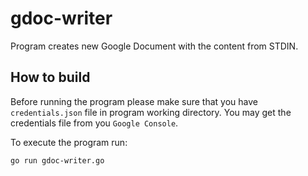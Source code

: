 # gdoc-writer

Program creates new Google Document with the content from STDIN.

## How to build

Before running the program please make sure that you have `credentials.json` file in program working directory. You may
get the credentials file from you `Google Console`.

To execute the program run:

```bash
go run gdoc-writer.go 
```

